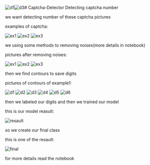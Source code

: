 ![d1](https://github.com/A30Z/Captcha-Detector/assets/121484376/ea5fe25f-a470-420b-9940-1dba151c41cf)![d3](https://github.com/A30Z/Captcha-Detector/assets/121484376/77d0aa12-a5bf-46cf-9c08-7b7f1f9d0e78)# Captcha-Detector
Detecting captcha number

we want detecting number of these captcha pictures

examples of captcha:

![ex1](https://github.com/A30Z/Captcha-Detector/assets/121484376/986ee666-5bc0-4ba0-8c3c-9ca38c5fc88d)
![ex2](https://github.com/A30Z/Captcha-Detector/assets/121484376/63a392b6-33a8-4b19-8607-bdef0897721b)
![ex3](https://github.com/A30Z/Captcha-Detector/assets/121484376/a78308f5-e1f0-46d3-b613-0ec2fea2ec98)

we using some methods to removing noises(more details in notebook)

pictures after removing noises:

![ex1](https://github.com/A30Z/Captcha-Detector/assets/121484376/6276d6b6-fb19-4d41-8061-162c193b8031)
![ex2](https://github.com/A30Z/Captcha-Detector/assets/121484376/ec4f6042-1a66-4d6c-90ae-16231c967486)
![ex3](https://github.com/A30Z/Captcha-Detector/assets/121484376/cf42d470-92e9-4f92-b489-1bd35f614c74)

then we find contours to save digits

pictures of contours of example1:

![d1](https://github.com/A30Z/Captcha-Detector/assets/121484376/8f60ab61-5713-4f2a-8c80-99dfb7b2d16b)
![d2](https://github.com/A30Z/Captcha-Detector/assets/121484376/ea101d16-6352-4da6-87e6-879c2801364d)
![d3](https://github.com/A30Z/Captcha-Detector/assets/121484376/dbc04d2f-4bb8-4ac5-88fc-ee89be954112)
![d4](https://github.com/A30Z/Captcha-Detector/assets/121484376/f0f6658f-20b4-4a00-b111-51646558326b)
![d5](https://github.com/A30Z/Captcha-Detector/assets/121484376/2ec104eb-9a72-47c7-b74e-af20cf86c77a)
![d6](https://github.com/A30Z/Captcha-Detector/assets/121484376/9eb80d73-93d0-4a16-95ad-21e384a364b2)

then we labeled our digits and then we trained our model

this is our model reasult:

![resault](https://github.com/A30Z/Captcha-Detector/assets/121484376/b6b8ad66-1ccf-4746-b5ce-4f2f0fb1adc8)

so we create our final class

this is one of the resault:

![final](https://github.com/A30Z/Captcha-Detector/assets/121484376/8a8487bd-60a9-4642-a501-38ed909cc37b)

for more details read the notebook

